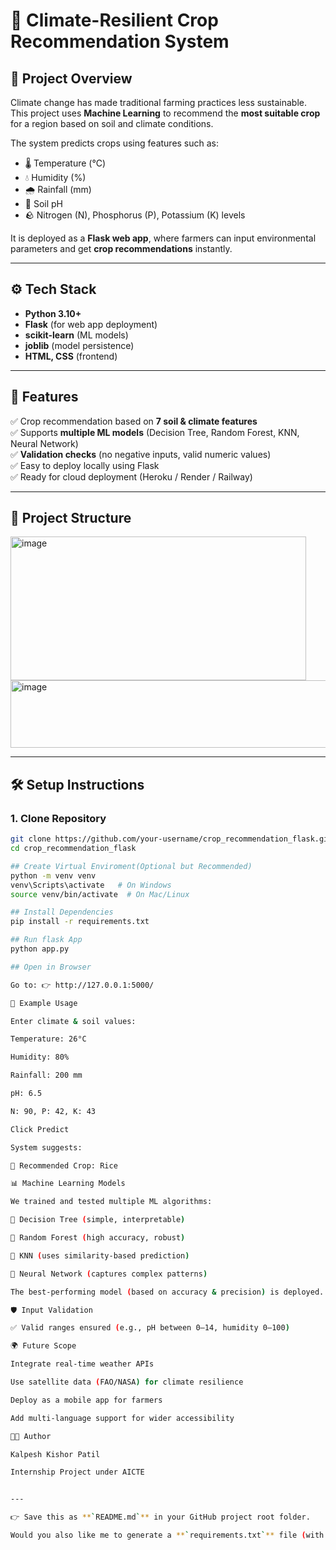 # 🌿 Climate-Resilient Crop Recommendation System  

## 📌 Project Overview  
Climate change has made traditional farming practices less sustainable. This project uses **Machine Learning** to recommend the **most suitable crop** for a region based on soil and climate conditions.  

The system predicts crops using features such as:  
- 🌡️ Temperature (°C)  
- 💧 Humidity (%)  
- 🌧️ Rainfall (mm)  
- 🧪 Soil pH  
- 🪨 Nitrogen (N), Phosphorus (P), Potassium (K) levels  

It is deployed as a **Flask web app**, where farmers can input environmental parameters and get **crop recommendations** instantly.  

---

## ⚙️ Tech Stack  
- **Python 3.10+**  
- **Flask** (for web app deployment)  
- **scikit-learn** (ML models)  
- **joblib** (model persistence)  
- **HTML, CSS** (frontend)  

---

## 🚀 Features  
✅ Crop recommendation based on **7 soil & climate features**  
✅ Supports **multiple ML models** (Decision Tree, Random Forest, KNN, Neural Network)  
✅ **Validation checks** (no negative inputs, valid numeric values)  
✅ Easy to deploy locally using Flask  
✅ Ready for cloud deployment (Heroku / Render / Railway)  

---

## 📂 Project Structure  
<img width="473" height="230" alt="image" src="https://github.com/user-attachments/assets/2602c450-7665-4939-a5ea-eb927e0a7436" />
<img width="528" height="108" alt="image" src="https://github.com/user-attachments/assets/b0e5dd84-15d2-4962-be1b-f17eceff5e2b" />


---

## 🛠️ Setup Instructions  

### 1. Clone Repository
```bash
git clone https://github.com/your-username/crop_recommendation_flask.git
cd crop_recommendation_flask

## Create Virtual Enviroment(Optional but Recommended)
python -m venv venv
venv\Scripts\activate   # On Windows
source venv/bin/activate  # On Mac/Linux

## Install Dependencies
pip install -r requirements.txt

## Run flask App
python app.py

## Open in Browser

Go to: 👉 http://127.0.0.1:5000/

🎯 Example Usage

Enter climate & soil values:

Temperature: 26°C

Humidity: 80%

Rainfall: 200 mm

pH: 6.5

N: 90, P: 42, K: 43

Click Predict

System suggests:

🌱 Recommended Crop: Rice

📊 Machine Learning Models

We trained and tested multiple ML algorithms:

🌳 Decision Tree (simple, interpretable)

🌲 Random Forest (high accuracy, robust)

👥 KNN (uses similarity-based prediction)

🤖 Neural Network (captures complex patterns)

The best-performing model (based on accuracy & precision) is deployed.

🛡️ Input Validation

✅ Valid ranges ensured (e.g., pH between 0–14, humidity 0–100)

🌍 Future Scope

Integrate real-time weather APIs

Use satellite data (FAO/NASA) for climate resilience

Deploy as a mobile app for farmers

Add multi-language support for wider accessibility

👨‍💻 Author

Kalpesh Kishor Patil

Internship Project under AICTE


---

👉 Save this as **`README.md`** in your GitHub project root folder.  

Would you also like me to generate a **`requirements.txt`** file (with exact versions of Flask, sklearn, pandas, numpy, joblib) so your GitHub repo is plug-and-play?
